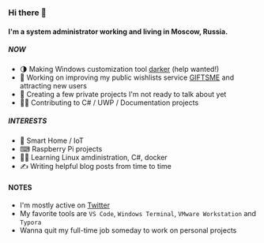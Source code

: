 ### Hi there 👋

#### I'm a system administrator working and living in Moscow, Russia.


##### NOW
- 🌗 Making Windows customization tool [darker](https://github.com/angelwzr/darker) (help wanted!)
- 🎁 Working on improving my public wishlists service [GIFTSME](https://gogifts.me/) and attracting new users
- 🔐 Creating a few private projects I'm not ready to talk about yet
- 💁‍♂️ Contributing to C# / UWP / Documentation projects

##### INTERESTS
- 🏡 Smart Home / IoT
- ⌨ Raspberry Pi projects
- 👨‍🎓 Learning Linux amdinistration, C#, docker
- ✍ Writing helpful blog posts from time to time

#### NOTES
- I'm mostly active on [Twitter](https://twitter.com/rlinev)
- My favorite tools are `VS Code`, `Windows Terminal`, `VMware Workstation` and `Typora`
- Wanna quit my full-time job someday to work on personal projects
